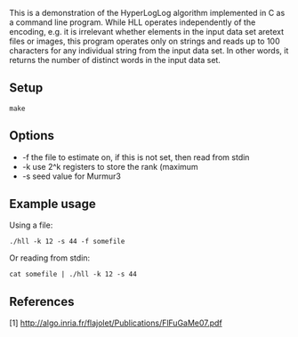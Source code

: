 This is a demonstration of the HyperLogLog algorithm implemented in C as a command line program. 
While HLL operates independently of the encoding, e.g. it is irrelevant whether elements in the 
input data set aretext files or images, this program operates only on strings and reads up to 100 
characters for any individual string from the input data set. In other words, it returns the number
of distinct words in the input data set.

## Setup

    make

## Options

* -f the file to estimate on, if this is not set, then read from stdin
* -k use 2^k registers to store the rank (maximum 
* -s seed value for Murmur3

## Example usage

Using a file:

    ./hll -k 12 -s 44 -f somefile

Or reading from stdin:

    cat somefile | ./hll -k 12 -s 44

## References

[1] http://algo.inria.fr/flajolet/Publications/FlFuGaMe07.pdf

